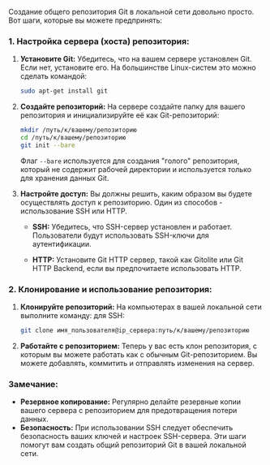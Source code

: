Создание общего репозитория Git в локальной сети довольно просто. Вот шаги, которые вы можете предпринять:

### 1. Настройка сервера (хоста) репозитория:

1. **Установите Git:**
   Убедитесь, что на вашем сервере установлен Git. Если нет, установите его. На большинстве Linux-систем это можно сделать командой:
   ```bash
   sudo apt-get install git
   ```

2. **Создайте репозиторий:**
   На сервере создайте папку для вашего репозитория и инициализируйте её как Git-репозиторий:
   ```bash
   mkdir /путь/к/вашему/репозиторию
   cd /путь/к/вашему/репозиторию
   git init --bare
   ```
   Флаг `--bare` используется для создания "голого" репозитория, который не содержит рабочей директории и используется только для хранения данных Git.

3. **Настройте доступ:**
   Вы должны решить, каким образом вы будете осуществлять доступ к репозиторию. Один из способов - использование SSH или HTTP.

   - **SSH:**
     Убедитесь, что SSH-сервер установлен и работает. Пользователи будут использовать SSH-ключи для аутентификации.

   - **HTTP:**
     Установите Git HTTP сервер, такой как Gitolite или Git HTTP Backend, если вы предпочитаете использовать HTTP.

### 2. Клонирование и использование репозитория:

1. **Клонируйте репозиторий:**
   На компьютерах в вашей локальной сети выполните команду:
   для SSH:
   ```bash
   git clone имя_пользователя@ip_сервера:путь/к/вашему/репозиторию
   ```

2. **Работайте с репозиторием:**
   Теперь у вас есть клон репозитория, с которым вы можете работать как с обычным Git-репозиторием. Вы можете добавлять, коммитить и отправлять изменения на сервер.

### Замечание:

- **Резервное копирование:**
  Регулярно делайте резервные копии вашего сервера с репозиторием для предотвращения потери данных.
- **Безопасность:**
  При использовании SSH следует обеспечить безопасность ваших ключей и настроек SSH-сервера.
Эти шаги помогут вам создать общий репозиторий Git в вашей локальной сети.
